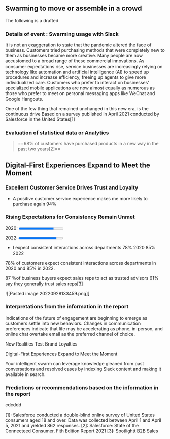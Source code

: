 ## Swarming  to move or assemble in a crowd

The following  is a drafted

### Details of event : Swarming usage with Slack
It is not an exaggeration to state that the pandemic altered the face of business. Customers tried purchasing methods that were completely new to them as businesses became more creative. Many people are now accustomed to a broad range of these commercial innovations.
As consumer expectations rise, service businesses are increasingly relying on technology like automation and artificial intelligence (AI) to speed up procedures and increase efficiency, freeing up agents to give more individualized care.
Customers who prefer to interact on businesses' specialized mobile applications are now almost equally as numerous as those who prefer to meet on personal messaging apps like WeChat and Google Hangouts.

One of the few thing that remained unchanged in this new era, is the continuous drive
Based on a survey published in April 2021 conducted by Salesforce in the United States[1]


### Evaluation of statistical data or Analytics 

> ==68% of customers have
purchased products in a new
way in the past two years[2]==

## Digital-First Experiences Expand to Meet the Moment

### Excellent Customer Service Drives Trust and Loyalty
 - A positive customer service
experience makes me more
likely to purchase again 94%

### Rising Expectations for Consistency Remain Unmet

<label for="file">2020:</label>
<progress id="file" value="78" max="100"> 78% </progress>

<label for="file">2022:</label>
<progress id="file" value="85" max="100"> 85% </progress>

-  I expect consistent interactions across
departments
78% 2020
85%  2022

78% of customers expect consistent interactions across departments in 2020 and 85% in 2022.

87 %of business buyers expect sales
reps to act as trusted advisors
61% say they generally trust
sales reps[3]


![[Pasted image 20220928133459.png]]



### Interpretations from the information in the report

Indications of the future of engagement are beginning to emerge as customers settle into new behaviors. Changes in communication preferences indicate that life may be accelerating as phone, in-person, and online chat overtake email as the preferred channel of choice.


New Realities Test
Brand Loyalties





Digital-First Experiences Expand
to Meet the Moment

Your intelligent swarm can leverage knowledge gleaned from past conversations and resolved cases by indexing Slack content and making it available in search.



### Predictions or recommendations based on the information in the report

cdcddd



[1]: Salesforce conducted a double-blind online survey of United States consumers aged 18 and over. Data was collected between April 1 and April 5, 2021 and yielded 862 responses.
[2]: Salesforce: State of the Connecteed Consumer, Fith Edition Report 2021
[3]: Spotlightt B2B Sales